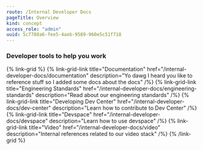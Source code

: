 ```yaml
---
route: /Internal Developer Docs
pageTitle: Overview
kind: concept
access_role: "admin"
uuid: 5c7788a6-fee5-4aeb-9589-960e5c51f718
---
```


### Developer tools to help you work


{% link-grid  %}
  {% link-grid-link title="Documentation" href="/internal-developer-docs/documentation" description="Yo dawg I heard you like to reference stuff so I added some docs about the docs" /%}
  {% link-grid-link title="Engineering Standards" href="/internal-developer-docs/engineering-standards" description="Read about our engineering standards" /%}
  {% link-grid-link title="Developing Dev Center" href="/internal-developer-docs/dev-center" description="Learn how to contribute to Dev Center" /%}
  {% link-grid-link title="Devspace" href="/internal-developer-docs/devspace" description="Learn how to use devspace" /%}
  {% link-grid-link title="Video" href="/internal-developer-docs/video" description="Internal references related to our video stack" /%}
{% /link-grid  %}